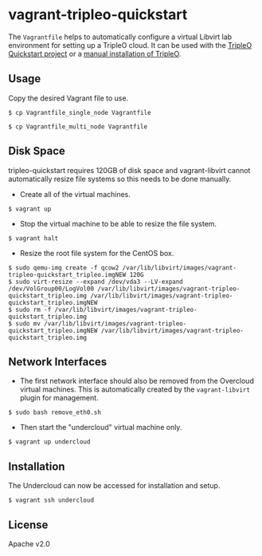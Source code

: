 # vagrant-tripleo-quickstart

The `Vagrantfile` helps to automatically configure a virtual Libvirt lab environment for setting up a TripleO cloud. It can be used with the [TripleO Quickstart project](https://docs.openstack.org/tripleo-quickstart/latest/) or a [manual installation of TripleO](https://ekultails.github.io/rootpages/openstack.html#id6).

## Usage

Copy the desired Vagrant file to use.

```
$ cp Vagrantfile_single_node Vagrantfile
```

```
$ cp Vagrantfile_multi_node Vagrantfile
```

## Disk Space

tripleo-quickstart requires 120GB of disk space and vagrant-libvirt cannot automatically resize file systems so this needs to be done manually.

* Create all of the virtual machines.

```
$ vagrant up
```

* Stop the virtual machine to be able to resize the file system.

```
$ vagrant halt
```

* Resize the root file system for the CentOS box.

```
$ sudo qemu-img create -f qcow2 /var/lib/libvirt/images/vagrant-tripleo-quickstart_tripleo.imgNEW 120G
$ sudo virt-resize --expand /dev/vda3 --LV-expand /dev/VolGroup00/LogVol00 /var/lib/libvirt/images/vagrant-tripleo-quickstart_tripleo.img /var/lib/libvirt/images/vagrant-tripleo-quickstart_tripleo.imgNEW
$ sudo rm -f /var/lib/libvirt/images/vagrant-tripleo-quickstart_tripleo.img
$ sudo mv /var/lib/libvirt/images/vagrant-tripleo-quickstart_tripleo.imgNEW /var/lib/libvirt/images/vagrant-tripleo-quickstart_tripleo.img
```

## Network Interfaces

* The first network interface should also be removed from the Overcloud virtual machines. This is automatically created by the `vagrant-libvirt` plugin for management.

```
$ sudo bash remove_eth0.sh
```

* Then start the "undercloud" virtual machine only.

```
$ vagrant up undercloud
```

## Installation

The Undercloud can now be accessed for installation and setup.

```
$ vagrant ssh undercloud
```

## License

Apache v2.0
